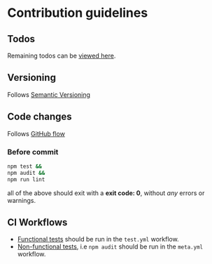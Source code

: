 # Contribution guidelines

## Todos

Remaining todos can be [viewed here][todos].

## Versioning

Follows [Semantic Versioning][semver]

## Code changes

Follows [GitHub flow][github-flow]

### Before commit

```bash
npm test &&
npm audit &&
npm run lint
```

all of the above should exit with a **exit code: 0**, without *any* errors
or warnings.

## CI Workflows

- [Functional tests][func-req] should be run in the `test.yml` workflow.
- [Non-functional tests][non-func-req], i.e `npm audit` should be run in the
  `meta.yml` workflow.


[todos]: ./TODO.md
[github-flow]: https://docs.github.com/en/get-started/using-github/github-flow
[semver]: https://semver.org/
[func-req]: https://en.wikipedia.org/wiki/Functional_requirement
[non-func-req]: https://en.wikipedia.org/wiki/Non-functional_requirement
